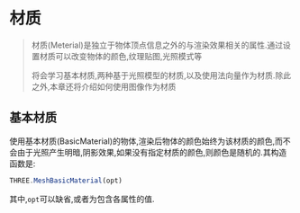 # 材质
> 材质(Meterial)是独立于物体顶点信息之外的与渲染效果相关的属性.通过设置材质可以改变物体的颜色,纹理贴图,光照模式等
> 
> 将会学习基本材质,两种基于光照模型的材质,以及使用法向量作为材质.除此之外,本章还将介绍如何使用图像作为材质

## 基本材质
使用基本材质(BasicMaterial)的物体,渲染后物体的颜色始终为该材质的颜色,而不会由于光照产生明暗,阴影效果,如果没有指定材质的颜色,则颜色是随机的.其构造函数是:

```js
THREE.MeshBasicMaterial(opt)
```

其中,`opt`可以缺省,或者为包含各属性的值.